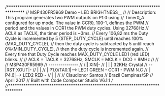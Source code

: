 /********************************************************************************  //  MSP430FR5969 Demo - LED BRIGHTNESS__
//
//  Description: This program generates two PWM outputs on P1.0 using
//  Timer0_A configured for up mode. The value in CCR0, 100-1, defines the PWM
//  period and the values in CCR1 the PWM duty cycles. Using 32768Hz
//  ACLK as TACLK, the timer period is ~3ms.
//  Every 106,82 ms the Duty Cycle is incremented by 5 (STEP_DUTY_CYCLE) until reaches 100%(MAX_DUTY_CYCLE),
//  then the duty cycle is subtracted by 5 until reach 0%(MIN_DUTY_CYCLE),
//  then the duty cycle is incremented again.
//	Every time that Duty Cycle reaches MAX_DUTY_CYCLE LED1 (red LED)  blinks.
//
//  ACLK = TACLK = 32768Hz, SMCLK = MCLK = DCO = 8MHz
//
//
//          MSP430FR5969
//         ---------------
//     /|\|            XIN|-
//      | |               |  32KHz Crystal
//      --|RST        XOUT|-
//        |               |
//        |     P1.0/TA0.1|--> LED1 GREEN 	- CCR1 - PWM N.C
//        |     	  P4.6|--> LED2 RED		-
//        |               |
//
//   Claudionor Santos
//   Brazil   Campinas/SP
//   April 2017
//   Built with Code Composer Studio V6.1.1 */
//*******************************************************************************